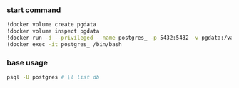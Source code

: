 ### start command
```bash
!docker volume create pgdata
!docker volume inspect pgdata
!docker run -d --privileged --name postgres_ -p 5432:5432 -v pgdata:/var/lib/postgresql/data -e "POSTGRES_PASSWORD=catgo" postgres
!docker exec -it postgres_ /bin/bash
```

### base usage
```bash
psql -U postgres # \l list db
```
